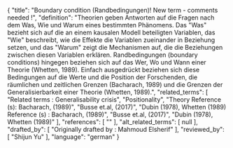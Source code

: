 {
    "title": "Boundary condition (Randbedingungen)! New term - comments needed !",
    "definition": "Theorien geben Antworten auf die Fragen nach dem Was, Wie und Warum eines bestimmten Phänomens. Das \"Was\" bezieht sich auf die an einem kausalen Modell beteiligten Variablen, das \"Wie\" beschreibt, wie die Effekte die Variablen zueinander in Beziehung setzen, und das \"Warum\" zeigt die Mechanismen auf, die die Beziehungen zwischen diesen Variablen erklären. Randbedingungen (boundary conditions) hingegen beziehen sich auf das Wer, Wo und Wann einer Theorie (Whetten, 1989). Einfach ausgedrückt beziehen sich diese Bedingungen auf die Werte und die Position der Forschenden, die räumlichen und zeitlichen Grenzen (Bacharach, 1989) und die Grenzen der Generalisierbarkeit einer Theorie (Whetten, 1989).",
    "related_terms": [
        "Related terms : Generalisability crisis",
        "Positionality",
        "Theory Reference (s): Bacharach, (1989)",
        "Busse et.al, (2017)",
        "Dubin (1978), Whetten (1989) Reference (s) : Bacharach, (1989)",
        "Busse et.al, (2017)",
        "Dubin (1978), Whetten (1989)"
    ],
    "references": [
        ""
    ],
    "alt_related_terms": [
        null
    ],
    "drafted_by": [
        "Originally drafted by : Mahmoud Elsherif"
    ],
    "reviewed_by": [
        "Shijun Yu"
    ],
    "language": "german"
}